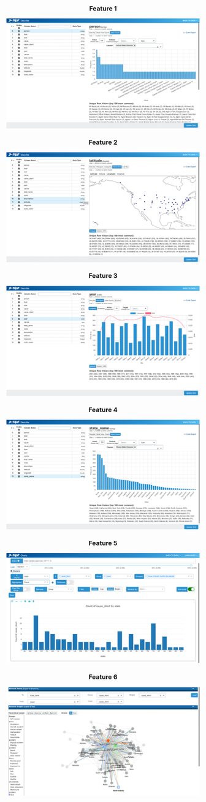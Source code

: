 
<h3 align="center">Feature 1</h3>
<p align="center">
  <a href="" rel="noopener">
 <img  src="https://raw.githubusercontent.com/ariffrahimin/EDA_using_dtales/main/img/img1.png" alt="Feature 1"></a>
</p>


<h3 align="center">Feature 2</h3>
<p align="center">
  <a href="" rel="noopener">
 <img  src="https://raw.githubusercontent.com/ariffrahimin/EDA_using_dtales/main/img/img2.png" alt="Feature 2"></a>
</p>


<h3 align="center">Feature 3</h3>
<p align="center">
  <a href="" rel="noopener">
 <img  src="https://raw.githubusercontent.com/ariffrahimin/EDA_using_dtales/main/img/img3.png" alt="Feature 3"></a>
</p>


<h3 align="center">Feature 4</h3>
<p align="center">
  <a href="" rel="noopener">
 <img  src="https://raw.githubusercontent.com/ariffrahimin/EDA_using_dtales/main/img/img4.png" alt="Feature 4"></a>
</p>


<h3 align="center">Feature 5</h3>
<p align="center">
  <a href="" rel="noopener">
 <img  src="https://raw.githubusercontent.com/ariffrahimin/EDA_using_dtales/main/img/img5.png" alt="Feature 5"></a>
</p>


<h3 align="center">Feature 6</h3>
<p align="center">
  <a href="" rel="noopener">
 <img  src="https://raw.githubusercontent.com/ariffrahimin/EDA_using_dtales/main/img/img6.png" alt="Feature 6"></a>
</p>

